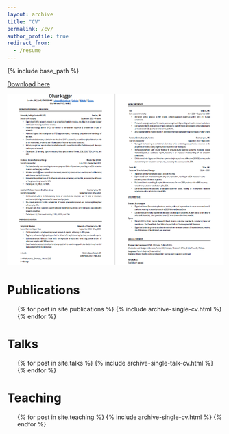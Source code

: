 ```yaml
---
layout: archive
title: "CV"
permalink: /cv/
author_profile: true
redirect_from:
  - /resume
---
```


{% include base_path %}





<a href="/files/Oliver_Hagger_CV.pdf">Download here</a>

<img src="/images/OliverHaggerCV.PNG" class="img" alt="CV" width="600" height="400"/>

Publications
======
  <ul>{% for post in site.publications %}
    {% include archive-single-cv.html %}
  {% endfor %}</ul>
  
Talks
======
  <ul>{% for post in site.talks %}
    {% include archive-single-talk-cv.html %}
  {% endfor %}</ul>
  
Teaching
======
  <ul>{% for post in site.teaching %}
    {% include archive-single-cv.html %}
  {% endfor %}</ul>
  
